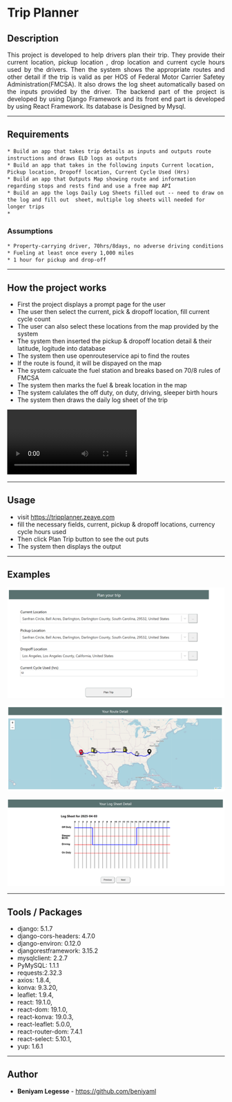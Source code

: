 # Trip Planner


## Description 
<div style="text-align: justify;"> 
This project is developed to help drivers plan their trip. They provide their current location, pickup location , drop location and current cycle hours used by the drivers. Then the system shows the appropriate routes and other detail if the trip is valid as per HOS of Federal Motor Carrier Safetey Administration(FMCSA). It also drows the log sheet automatically based on the inputs provided by the driver. The backend part of the project is developed by using Django Framework and its front end part is developed by using React Framework. Its database is Designed by Mysql.
</div>

---
## Requirements

    * Build an app that takes trip details as inputs and outputs route instructions and draws ELD logs as outputs
    * Build an app that takes in the following inputs Current location, Pickup location, Dropoff location, Current Cycle Used (Hrs)
    * Build an app that Outputs Map showing route and information regarding stops and rests find and use a free map API
    * Build an app the logs Daily Log Sheets filled out -- need to draw on the log and fill out  sheet, multiple log sheets will needed for longer trips
    * 

### Assumptions

    * Property-carrying driver, 70hrs/8days, no adverse driving conditions
    * Fueling at least once every 1,000 miles
    * 1 hour for pickup and drop-off
---

## How the project works

   * First the project displays a prompt page for the user
   * The user then select the current, pick & dropoff location, fill current cycle count
   * The user can also select these locations from the map provided by the system
   * The system then inserted the pickup & dropoff location detail & their latitude, logitude into database
   * The system then use openrouteservice api to find the routes
   * If the route is found, it will be dispayed on the map
   * The system calcuate the fuel station and breaks based on 70/8 rules of FMCSA
   * The system then marks the fuel & break location in the map
   * The system calulates the off duty, on duty, driving, sleeper birth hours
   * The system then draws the daily log sheet of the trip

   <video src="https://tripplanner.zeaye.com/overviewOpt.mp4" controls></video>

---

## Usage

   * visit https://tripplanner.zeaye.com
   * fill the necessary fields, current, pickup & dropoff locations, currency cycle hours used 
   * Then click Plan Trip button to see the out puts
   * The system then displays the output


   
---

## Examples
<p align="center">
    <img src="https://github.com/1mynb/tripPlaner/blob/main/prompts.PNG">
</p>
<p align="center">
    <img src="https://github.com/1mynb/tripPlaner/blob/main/route.PNG">
</p>
<p align="center">
    <img src="https://github.com/1mynb/tripPlaner/blob/main/log-sheet.PNG">
</p>

---

## Tools / Packages

   * django: 5.1.7
   * django-cors-headers: 4.7.0
   * django-environ: 0.12.0
   * djangorestframework: 3.15.2
   * mysqlclient: 2.2.7
   * PyMySQL: 1.1.1
   * requests:2.32.3
   * axios: 1.8.4,
   * konva: 9.3.20,
   * leaflet: 1.9.4,
   * react: 19.1.0,
   * react-dom: 19.1.0,
   * react-konva: 19.0.3,
   * react-leaflet: 5.0.0,
   * react-router-dom: 7.4.1
   * react-select: 5.10.1,
   * yup: 1.6.1 
---

## Author
* **Beniyam Legesse** - https://github.com/beniyaml
